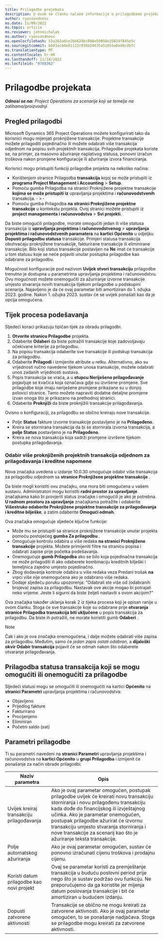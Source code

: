 ```yaml
---
title: Prilagodbe projekata
description: U ovom se članku nalaze informacije o prilagodbama projekata.
author: ryansandness
ms.date: 11/09/2022
ms.topic: article
ms.reviewer: johnmichalak
ms.author: ryansandness
ms.openlocfilehash: 52a262adce2bb624bc088e50858e25824f845e5c
ms.sourcegitcommit: bb03ac64e01112c93bb24035a51653a0a88cd5fc
ms.translationtype: MT
ms.contentlocale: hr-HR
ms.lasthandoff: 11/18/2022
ms.locfileid: "9788362"
---
```

# <a name="project-adjustments"></a>Prilagodbe projekata

_**Odnosi se na:** Project Operations za scenarije koji se temelje na zalihama/proizvodnji_

## <a name="adjustments-overview"></a>Pregled prilagodbi

Microsoft Dynamics 365 Project Operations možete konfigurirati tako da korisnici mogu mijenjati proknjižene transakcije. Projektne transakcije možete prilagoditi pojedinačno ili možete odabrati više transakcija odjednom na popisu svih projektnih transakcija. Prilagodbe projekata koriste se, na primjer, za masovno ažuriranje naplativog statusa, ponovni izračun troškova nakon promjene konfiguracije ili ažuriranje izvora financiranja.

Korisnici mogu pristupiti funkciji prilagodbe projekta na nekoliko načina:

- Korištenjem stranice Prilagodba **transakcija** kojoj se može pristupiti iz **programa Project Management i Accounting** \> **Setup**.
- Pomoću gumba Prilagodba na stranici Proknjižene projektne transakcije **kojima se može pristupiti iz** upravljanja projektima i **računovodstvenih**  transakcija. **·** \> **·**
- Pomoću gumba Prilagodba **na** **stranici Proknjižene projektne transakcije** u kontekstu projekta. Ovoj stranici možete pristupiti iz **project managementa i računovodstva** \> **Svi projekti**.

Da biste omogućili prilagodbe, morate omogućiti jedan ili više statusa transakcija iz **upravljanja projektima i računovodstvenog** \> **upravljanja projektima i računovodstvenih paramatera** na **kartici Općenito** u odjeljku **Dopusti prilagodbu statusa** transakcije. Primjeri statusa transakcija obuhvaćaju proknjižene transakcije, fakturirane transakcije ili eliminirane transakcije. Bilo koji status transakcije postavljen na **Ne** imat će transakcije u tom statusu koje se neće pojaviti unutar postupka prilagodbe kao odabrane za prilagodbu.

Mogućnost konfiguracije pod nazivom **Uvijek stvori transakciju** prilagodbe trenutno je dostupna u parametrima upravljanja projektima i računovodstvu. Ovu mogućnost možete onemogućiti za ažuriranje izvorne transakcije umjesto stvaranja novih transakcija tijekom prilagodbe u podskupini scenarija. Najavljeno je da će ovaj parametar biti amortiziran do 1. ožujka 2023. godine. Nakon 1. ožujka 2023. sustav će se uvijek ponašati kao da je opcija omogućena.

## <a name="adjustments-process-flow"></a>Tijek procesa podešavanja

Sljedeći koraci prikazuju tipičan tijek za obradu prilagodbi.

1.  **Otvorite stranicu Prilagodbe** projekta.
2. Odaberite **Odaberi** da biste potražili transakcije koje zadovoljavaju očekivane kriterije za prilagodbu.
3. Na popisu transakcija odaberite sve transakcije ili podskup transakcija za prilagodbu.
4. Odaberite **Prilagodi** i izmijenite atribute u retku. Alternativno, ako su vrijednosti ručno navedene tijekom unosa transakcije, možete odabrati unos zadanih vrijednosti sustava.
5. Popis transakcija se vraća, a u **stupcu Neriješeno prilagođavanje** pojavljuje se kvačica koja označava gdje su izvršene promjene. Sve prilagodbe koje imaju neriješene promjene prikazane su u donjoj polovici stranice. Tamo možete napraviti dodatne detaljne promjene izvan onoga što je prikazano na prethodnoj stranici.
6. Odaberite **Proknjiži** da biste proknjižili transakcije prilagođavanja.

Ovisno o konfiguraciji, za prilagodbu se obično kreiraju nove transakcije.

- Polje **Status** fakture izvorne transakcije postavljeno je na **Prilagođeno**.
- Kreira se stornirana transakcija da bi se stornirala izvorna transakcija, a **polje Status** postavljeno je na **Prilagođeno**.
- Kreira se nova transakcija koja sadrži promjene izvršene tijekom postupka prilagođavanja.

### <a name="selecting-multiple-posted-project-transactions-at-a-time-for-adjustments-and-credit-notes"></a>Odabir više proknjiženih projektnih transakcija odjednom za prilagođavanja i kreditne napomene

Nova značajka uvedena u izdanje 10.0.30 omogućuje odabir više transakcija za prilagodbu odjednom sa **stranice Proknjižene projektne transakcije** .

Da biste mogli koristiti ovu značajku, ona mora biti omogućena u vašem sustavu. Administratori mogu koristiti **radni prostor za upravljanje** značajkama kako bi provjerili status značajke i omogućili je ako je potrebna.  **U radnom prostoru za upravljanje** značajkama potražite i odaberite **Višestruko odaberite Proknjižene projektne transakcije za prilagođavanja i kreditne bilješke**, a zatim odaberite **Omogući odmah**.

Ova značajka omogućuje sljedeće ključne funkcije:

- Može mu se pristupiti sa stranice proknjižene transakcije unutar projekta pomoću postojećeg **gumba Za prilagodbu** .
- Omogućuje kontrolu odabira u više redaka **na stranici Proknjižene transakcije** projekta. Možete primijeniti filtre na stranicu popisa i odabrati zapise prije početka podešavanja.
- Onemogućuje **gumb Prilagodba** ako se bilo koja pojedinačna transakcija ne može prilagoditi ili ako odaberete kombinaciju kreditnih bilješki i temeljnica zajedno umjesto pojedinačno.
- Zbog dodavanja kontrole odabira u više redaka veza Predani trošak **na** vrpci više nije onemogućena ako je odabrano više redaka.
- Dodaje sljedeću poruku upozorenja: "Odabrali ste više od (odabranih brojeva) zapisa za prilagodbu. Nastavak ove akcije mogao bi potrajati neko vrijeme. Jeste li sigurni da biste željeli nastaviti s ovom akcijom?"

Ova značajka također uklanja korak 2 iz tijeka procesa koji je opisan ranije u ovom članku. Stoga će sve transakcije koje su odabrane prije **otvaranja stranice Prilagodba transakcija biti uključene** u popis transakcija za prilagodbu. Da biste ih potražili, ne morate koristiti gumb **Odaberi** .

> [!NOTE] 
> Čak i ako je ova značajka onemogućena, i dalje možete odabrati više zapisa za prilagodbu. Međutim, samo će *jedan zapis ostati odabran*, a **dijaloški okvir Odabir transakcija** pojavit će se odmah nakon što odaberete otvaranje prilagođavanja.

## <a name="adjustment-transaction-statuses-that-can-be-enabled-or-disabled-for-adjustments"></a>Prilagodba statusa transakcija koji se mogu omogućiti ili onemogućiti za prilagodbe

Sljedeći statusi mogu se omogućiti ili onemogućiti na kartici **Općenito** na **stranici Parametri** upravljanja projektima i računovodstva:

- Objavljeno
- Prijedlog fakture
- Fakturirano
- Procijenjeno
- Eliminiran
- Početni saldo (sat)

## <a name="adjustment-parameters"></a>Parametri prilagodbe

Ti su parametri navedeni na **stranici Parametri** upravljanja projektima i računovodstva na **kartici Općenito** u **grupi Prilagodba** i izmijenit će ponašanje za način obrade prilagodbi. 

| Naziv parametra | Opis |
|----------------|-------------
| Uvijek kreiraj transakciju prilagođavanja | Ako je ovaj parametar omogućen, postupak prilagodbe uvijek će kreirati novu transakciju storniranja i novu prilagođenu transakciju kada dođe do financijskog ili izvještajnog učinka. Ako je parametar onemogućen, postupak prilagodbe ažurirat će izvornu transakciju umjesto stvaranja storniranja i nove transakcije za scenarij kao što je ažuriranje teksta transakcije. |
| Polje automatskog ažuriranja | Ako je ovaj parametar omogućen, sustav će ponovno izračunati cijenu troškova i prodajnu cijenu. |
| Koristi datum prilagodbe kao novi projekt | Ovaj se parametar koristi za premještanje transakcija u buduću poslovni period prije nego što je sustav podržao ovu funkciju. Ne preporučujemo da ga koristite jer mijenja datum poslovanja transakcije i bit će amortiziran u budućem izdanju. |
| Dopusti zatvorene aktivnosti | Transakcije se obično ne mogu kreirati za zatvorene aktivnosti. Ako je ovaj parametar omogućen, to se ponašanje nadjačava. Stoga se prilagodbe mogu kreirati za zatvorene aktivnosti. |
